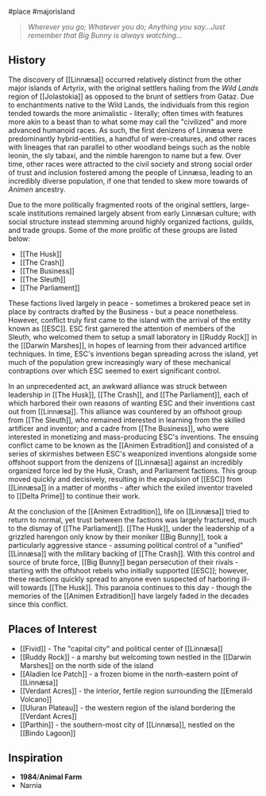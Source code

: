 #place #majorisland
> _Wherever you go; Whatever you do; Anything you say...Just remember that Big Bunny is always watching..._
## History
The discovery of [[Linnæsa]] occurred relatively distinct from the other major islands of Artyrix, with the original settlers hailing from the *Wild Lands* region of [[Jolastokia]] as opposed to the brunt of settlers from Gataz. Due to enchantments native to the Wild Lands, the individuals from this region tended towards the more animalistic - literally; often times with features more akin to a beast than to what some may call the "civilized" and more advanced humanoid races. As such, the first denizens of Linnæsa were predominantly hybrid-entities, a handful of were-creatures, and other races with lineages that ran parallel to other woodland beings such as the noble leonin, the sly tabaxi, and the nimble harengon to name but a few. Over time, other races were attracted to the civil society and strong social order of trust and inclusion fostered among the people of Linnæsa, leading to an incredibly diverse population, if one that tended to skew more towards of _Animen_ ancestry.

Due to the more politically fragmented roots of the original settlers, large-scale institutions remained largely absent from early Linnæsan culture; with social structure instead stemming around highly organized factions, guilds, and trade groups. Some of the more prolific of these groups are listed below:
- [[The Husk]] 
- [[The Crash]]
- [[The Business]]
- [[The Sleuth]]
- [[The Parliament]]

These factions lived largely in peace - sometimes a brokered peace set in place by contracts drafted by the Business - but a peace nonetheless. However, conflict truly first came to the island with the arrival of the entity known as [[ESC]]. ESC first garnered the attention of members of the Sleuth, who welcomed them to setup a small laboratory in [[Ruddy Rock]] in the [[Darwin Marshes]], in hopes of learning from their advanced artifice techniques. In time, ESC's inventions began spreading across the island, yet much of the population grew increasingly wary of these mechanical contraptions over which ESC seemed to exert significant control.

In an unprecedented act, an awkward alliance was struck between leadership in [[The Husk]], [[The Crash]], and [[The Parliament]], each of which harbored their own reasons of wanting ESC and their inventions cast out from [[Linnæsa]]. This alliance was countered by an offshoot group from [[The Sleuth]], who remained interested in learning from the skilled artificer and inventor; and a cadre from [[The Business]], who were interested in monetizing and mass-producing ESC's inventions. The ensuing conflict came to be known as the [[Animen Extradition]] and consisted of a series of skirmishes between ESC's weaponized inventions alongside some offshoot support from the denizens of [[Linnæsa]] against an incredibly organized force led by the Husk, Crash, and Parliament factions. This group moved quickly and decisively, resulting in the expulsion of [[ESC]] from [[Linnæsa]] in a matter of months - after which the exiled inventor traveled to [[Delta Prime]] to continue their work.

At the conclusion of the [[Animen Extradition]], life on [[Linnæsa]] tried to return to normal, yet trust between the factions was largely fractured, much to the dismay of [[The Parliament]]. [[The Husk]], under the leadership of a grizzled harengon only know by their moniker [[Big Bunny]], took a particularly aggressive stance - assuming political control of a "unified" [[Linnæsa]] with the military backing of [[The Crash]]. With this control and source of brute force, [[Big Bunny]] began persecution of their rivals - starting with the offshoot rebels who initially supported [[ESC]]; however, these reactions quickly spread to anyone even suspected of harboring ill-will towards [[The Husk]]. This paranoia continues to this day - though the memories of the [[Animen Extradition]] have largely faded in the decades since this conflict. 
## Places of Interest
- [[Fivid]] - The "capital city" and political center of [[Linnæsa]]
- [[Ruddy Rock]] - a marshy but welcoming town nestled in the [[Darwin Marshes]] on the north side of the island
- [[Aladien Ice Patch]] - a frozen biome in the north-eastern point of [[Linnæsa]]
- [[Verdant Acres]] - the interior, fertile region surrounding the [[Emerald Volcano]]
- [[Uluran Plateau]] - the western region of the island bordering the [[Verdant Acres]]
- [[Parthin]] - the southern-most city of [[Linnæsa]], nestled on the [[Bindo Lagoon]]
## Inspiration
- **1984**/**Animal Farm**
- Narnia